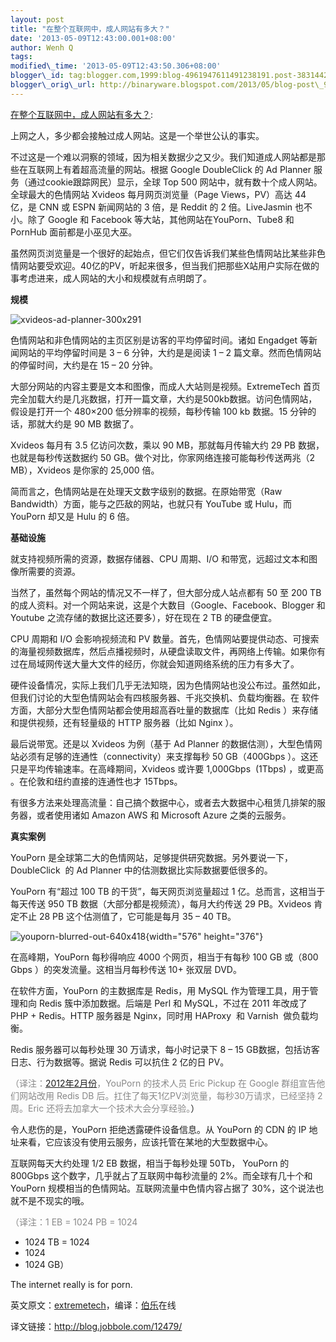 ```yaml
--- 
layout: post 
title: "在整个互联网中，成人网站有多大？" 
date: '2013-05-09T12:43:00.001+08:00' 
author: Wenh Q
tags:
modified\_time: '2013-05-09T12:43:50.306+08:00' 
blogger\_id: tag:blogger.com,1999:blog-4961947611491238191.post-3831442824331273506
blogger\_orig\_url: http://binaryware.blogspot.com/2013/05/blog-post\_9.html
---
```

[在整个互联网中，成人网站有多大？](http://www.oschina.net/news/40343/porn-site):

上网之人，多少都会接触过成人网站。这是一个举世公认的事实。

不过这是一个难以洞察的领域，因为相关数据少之又少。我们知道成人网站都是那些在互联网上有着超高流量的网站。根据
Google DoubleClick 的 Ad Planner 服务（通过cookie跟踪网民）显示，全球
Top 500 网站中，就有数十个成人网站。全球最大的色情网站 Xvideos
每月网页浏览量（Page Views，PV）高达 44 亿，是 CNN 或 ESPN 新闻网站的 3
倍，是 Reddit 的 2 倍。LiveJasmin 也不小。除了 Google 和 Facebook
等大站，其他网站在YouPorn、Tube8 和 PornHub 面前都是小巫见大巫。

虽然网页浏览量是一个很好的起始点，但它们仅告诉我们某些色情网站比某些非色情网站要受欢迎。40亿的PV，听起来很多，但当我们把那些X站用户实际在做的事考虑进来，成人网站的大小和规模就有点明朗了。



**规模**

![](http://static.oschina.net/uploads/img/201305/09071023_Fg8A.jpg "xvideos-ad-planner-300x291")

色情网站和非色情网站的主页区别是访客的平均停留时间。诸如 Engadget
等新闻网站的平均停留时间是 3 – 6 分钟，大约是是阅读 1 – 2
篇文章。然而色情网站的停留时间，大约是在 15 – 20 分钟。

大部分网站的内容主要是文本和图像，而成人大站则是视频。ExtremeTech
首页完全加载大约是几兆数据，打开一篇文章，大约是500kb数据。访问色情网站，假设是打开一个
480×200 低分辨率的视频，每秒传输 100 kb 数据。15 分钟的话，那就大约是 90
MB 数据了。

Xvideos 每月有 3.5 亿访问次数，乘以 90 MB，那就每月传输大约 29 PB
数据，也就是每秒传送数据约 50
GB。做个对比，你家网络连接可能每秒传送两兆（2 MB），Xvideos 是你家的
25,000 倍。

简而言之，色情网站是在处理天文数字级别的数据。在原始带宽（Raw
Bandwidth）方面，能与之匹敌的网站，也就只有 YouTube 或 Hulu，而 YouPorn
却又是 Hulu 的 6 倍。



**基础设施**

就支持视频所需的资源，数据存储器、CPU 周期、I/O
和带宽，远超过文本和图像所需要的资源。

当然了，虽然每个网站的情况又不一样了，但大部分成人站点都有 50 至 200 TB
的成人资料。对一个网站来说，这是个大数目（Google、Facebook、Blogger 和
Youtube 之流存储的数据比这还要多），好在现在 2 TB 的硬盘便宜。

CPU 周期和 I/O 会影响视频流和 PV
数量。首先，色情网站要提供动态、可搜索的海量视频数据库，然后点播视频时，从硬盘读取文件，再网络上传输。如果你有过在局域网传送大量大文件的经历，你就会知道网络系统的压力有多大了。

硬件设备情况，实际上我们几乎无法知晓，因为色情网站也没公布过。虽然如此，但我们讨论的大型色情网站会有四核服务器、千兆交换机、负载均衡器。在
软件方面，大部分大型色情网站都会使用超高吞吐量的数据库（比如 Redis
）来存储和提供视频，还有轻量级的 HTTP 服务器（比如 Nginx ）。

最后说带宽。还是以 Xvideos 为例（基于 Ad Planner
的数据估测），大型色情网站必须有足够的连通性（connectivity）来支撑每秒
50 GB（400Gbps ）。这还只是平均传输速率。在高峰期间，Xvideos 或许要
1,000Gbps  (1Tbps) ，或更高 。在伦敦和纽约直接的连通性也才 15Tbps。

有很多方法来处理高流量：自己搞个数据中心，或者去大数据中心租赁几排架的服务器，或者使用诸如
Amazon AWS 和 Microsoft Azure 之类的云服务。



**真实案例**

YouPorn
是全球第二大的色情网站，足够提供研究数据。另外要说一下，DoubleClick  的
Ad Planner 中的估测数据比实际数据要低很多的。

YouPorn 有“超过 100 TB 的干货”，每天网页浏览量超过 1
亿。总而言，这相当于每天传送 950 TB
数据（大部分都是视频流），每月大约传送 29 PB。Xvideos 肯定不止 28 PB
这个估测值了，它可能是每月 35 – 40 TB。

![](http://static.oschina.net/uploads/img/201305/09071023_2tCW.jpg "youporn-blurred-out-640x418"){width="576"
height="376"}

在高峰期，YouPorn 每秒得响应 4000 个网页，相当于有每秒 100 GB 或（800
Gbps ）的突发流量。这相当月每秒传送 10+ 张双层 DVD。

在软件方面，YouPorn 的主数据库是 Redis，用 MySQL
作为管理工具，用于管理和向 Redis 簇中添加数据。后端是 Perl 和
MySQL，不过在 2011 年改成了 PHP + Redis。HTTP 服务器是 Nginx，同时用
HAProxy  和 Varnish  做负载均衡。

Redis 服务器可以每秒处理 30 万请求，每小时记录下 8 – 15
GB数据，包括访客日志、行为数据等。据说 Redis 可以抗住 2 亿的日 PV。

<span style="color: #888888;">（译注：[<span
style="text-decoration: underline;">2012年2月份</span>](http://weibo.com/2093492691/y5RYllNfP)，YouPorn
的技术人员 Eric Pickup 在 Google 群组宣告他们网站改用 Redis DB
后。扛住了每天1亿PV浏览量，每秒30万请求，已经坚持 2 周。Eric
还将去加拿大一个技术大会分享经验。</span>）

令人悲伤的是，YouPorn 拒绝透露硬件设备信息。从 YouPorn 的 CDN 的 IP
地址来看，它应该没有使用云服务，应该托管在某地的大型数据中心。

互联网每天大约处理 1/2 EB 数据，相当于每秒处理 50Tb， YouPorn 的 800Gbps
这个数字，几乎就占了互联网中每秒流量的 2%。而全球有几十个和 YouPorn
规模相当的色情网站。互联网流量中色情内容占据了
30%，这个说法也就不是不现实的哦。

<span style="color: #888888;">（译注：1 EB = 1024 PB = 1024 
* 1024 TB =
1024 
* 1024 
* 1024 GB）</span>

The internet really is for porn.



英文原文：[extremetech](http://www.extremetech.com/computing/123929-just-how-big-are-porn-sites)，编译：[伯乐](http://www.jobbole.com/ "伯乐在线")在线

译文链接：<http://blog.jobbole.com/12479/>
